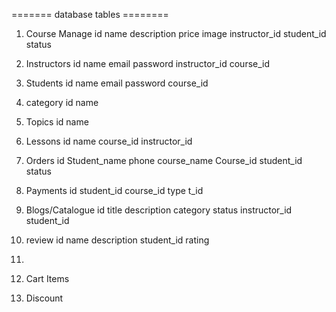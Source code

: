 ======= database tables ========

1. Course Manage
id  name   description   price   image  instructor_id    student_id     status



2. Instructors
id  name    email   password    instructor_id    course_id


3. Students
id  name    email   password    course_id   


4. category
 id name 


5. Topics
id name 



 6. Lessons
id     name     course_id       instructor_id


 7. Orders
id  Student_name    phone   course_name   Course_id   student_id   status    


 8. Payments
 id     student_id     course_id    type    t_id


 9. Blogs/Catalogue
 id     title       description     category        status      instructor_id       student_id



10. review
id     name    description       student_id     rating


7. 

 7. Cart Items
 8. Discount
 